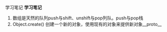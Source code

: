 学习笔记
**学习笔记**
1. 数组是天然的队列push与shift、unshift与pop列队。push与pop栈
2. Object.create() 创建一个新的对象，使用现有的对象来提供新对象__proto__
